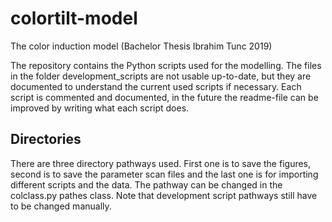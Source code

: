 # colortilt-model
The color induction model (Bachelor Thesis Ibrahim Tunc 2019)

The repository contains the Python scripts used for the modelling. The files in the folder development_scripts are not usable up-to-date, but they are documented to understand the current used scripts if necessary. Each script is commented and documented, in the future the readme-file can be improved by writing what each script does.

## Directories
There are three directory pathways used. First one is to save the figures, second is to save the parameter scan files and the last one is for importing different scripts and the data. The pathway can be changed in the colclass.py pathes class.
Note that development script pathways still have to be changed manually.
